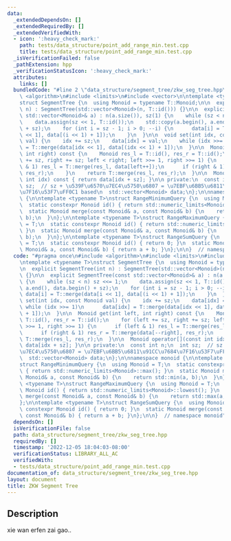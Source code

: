 ```yaml
---
data:
  _extendedDependsOn: []
  _extendedRequiredBy: []
  _extendedVerifiedWith:
  - icon: ':heavy_check_mark:'
    path: tests/data_structure/point_add_range_min.test.cpp
    title: tests/data_structure/point_add_range_min.test.cpp
  _isVerificationFailed: false
  _pathExtension: hpp
  _verificationStatusIcon: ':heavy_check_mark:'
  attributes:
    links: []
  bundledCode: "#line 2 \"data_structure/segment_tree/zkw_seg_tree.hpp\"\n#include\
    \ <algorithm>\n#include <limits>\n#include <vector>\n\ntemplate <typename T>\n\
    struct SegmentTree {\n  using Monoid = typename T::Monoid;\n\n  explicit SegmentTree(int\
    \ n) : SegmentTree(std::vector<Monoid>(n, T::id())) {}\n\n  explicit SegmentTree(const\
    \ std::vector<Monoid>& a) : n(a.size()), sz(1) {\n    while (sz < n) sz <<= 1;\n\
    \    data.assign(sz << 1, T::id());\n    std::copy(a.begin(), a.end(), data.begin()\
    \ + sz);\n    for (int i = sz - 1; i > 0; --i) {\n      data[i] = T::merge(data[i\
    \ << 1], data[(i << 1) + 1]);\n    }\n  }\n\n  void set(int idx, const Monoid\
    \ val) {\n    idx += sz;\n    data[idx] = val;\n    while (idx >>= 1)\n      data[idx]\
    \ = T::merge(data[idx << 1], data[(idx << 1) + 1]);\n  }\n\n  Monoid get(int left,\
    \ int right) const {\n    Monoid res_l = T::id(), res_r = T::id();\n    for (left\
    \ += sz, right += sz; left < right; left >>= 1, right >>= 1) {\n      if (left\
    \ & 1) res_l = T::merge(res_l, data[left++]);\n      if (right & 1) res_r = T::merge(data[--right],\
    \ res_r);\n    }\n    return T::merge(res_l, res_r);\n  }\n\n  Monoid operator[](const\
    \ int idx) const { return data[idx + sz]; }\n\n private:\n  const int n;\n  int\
    \ sz;  // sz + \u539F\u6570\u7EC4\u5750\u6807 = \u7EBF\u6BB5\u6811\u91CC\u7684\
    \u7F16\u53F7\uFF0C1 based\n  std::vector<Monoid> data;\n};\n\nnamespace monoid\
    \ {\n\ntemplate <typename T>\nstruct RangeMinimumQuery {\n  using Monoid = T;\n\
    \  static constexpr Monoid id() { return std::numeric_limits<Monoid>::max(); }\n\
    \  static Monoid merge(const Monoid& a, const Monoid& b) {\n    return std::min(a,\
    \ b);\n  }\n};\n\ntemplate <typename T>\nstruct RangeMaximumQuery {\n  using Monoid\
    \ = T;\n  static constexpr Monoid id() { return std::numeric_limits<Monoid>::lowest();\
    \ }\n  static Monoid merge(const Monoid& a, const Monoid& b) {\n    return std::max(a,\
    \ b);\n  }\n};\n\ntemplate <typename T>\nstruct RangeSumQuery {\n  using Monoid\
    \ = T;\n  static constexpr Monoid id() { return 0; }\n  static Monoid merge(const\
    \ Monoid& a, const Monoid& b) { return a + b; }\n};\n\n}  // namespace monoid\n"
  code: "#pragma once\n#include <algorithm>\n#include <limits>\n#include <vector>\n\
    \ntemplate <typename T>\nstruct SegmentTree {\n  using Monoid = typename T::Monoid;\n\
    \n  explicit SegmentTree(int n) : SegmentTree(std::vector<Monoid>(n, T::id()))\
    \ {}\n\n  explicit SegmentTree(const std::vector<Monoid>& a) : n(a.size()), sz(1)\
    \ {\n    while (sz < n) sz <<= 1;\n    data.assign(sz << 1, T::id());\n    std::copy(a.begin(),\
    \ a.end(), data.begin() + sz);\n    for (int i = sz - 1; i > 0; --i) {\n     \
    \ data[i] = T::merge(data[i << 1], data[(i << 1) + 1]);\n    }\n  }\n\n  void\
    \ set(int idx, const Monoid val) {\n    idx += sz;\n    data[idx] = val;\n   \
    \ while (idx >>= 1)\n      data[idx] = T::merge(data[idx << 1], data[(idx << 1)\
    \ + 1]);\n  }\n\n  Monoid get(int left, int right) const {\n    Monoid res_l =\
    \ T::id(), res_r = T::id();\n    for (left += sz, right += sz; left < right; left\
    \ >>= 1, right >>= 1) {\n      if (left & 1) res_l = T::merge(res_l, data[left++]);\n\
    \      if (right & 1) res_r = T::merge(data[--right], res_r);\n    }\n    return\
    \ T::merge(res_l, res_r);\n  }\n\n  Monoid operator[](const int idx) const { return\
    \ data[idx + sz]; }\n\n private:\n  const int n;\n  int sz;  // sz + \u539F\u6570\
    \u7EC4\u5750\u6807 = \u7EBF\u6BB5\u6811\u91CC\u7684\u7F16\u53F7\uFF0C1 based\n\
    \  std::vector<Monoid> data;\n};\n\nnamespace monoid {\n\ntemplate <typename T>\n\
    struct RangeMinimumQuery {\n  using Monoid = T;\n  static constexpr Monoid id()\
    \ { return std::numeric_limits<Monoid>::max(); }\n  static Monoid merge(const\
    \ Monoid& a, const Monoid& b) {\n    return std::min(a, b);\n  }\n};\n\ntemplate\
    \ <typename T>\nstruct RangeMaximumQuery {\n  using Monoid = T;\n  static constexpr\
    \ Monoid id() { return std::numeric_limits<Monoid>::lowest(); }\n  static Monoid\
    \ merge(const Monoid& a, const Monoid& b) {\n    return std::max(a, b);\n  }\n\
    };\n\ntemplate <typename T>\nstruct RangeSumQuery {\n  using Monoid = T;\n  static\
    \ constexpr Monoid id() { return 0; }\n  static Monoid merge(const Monoid& a,\
    \ const Monoid& b) { return a + b; }\n};\n\n}  // namespace monoid"
  dependsOn: []
  isVerificationFile: false
  path: data_structure/segment_tree/zkw_seg_tree.hpp
  requiredBy: []
  timestamp: '2022-12-05 18:04:03-08:00'
  verificationStatus: LIBRARY_ALL_AC
  verifiedWith:
  - tests/data_structure/point_add_range_min.test.cpp
documentation_of: data_structure/segment_tree/zkw_seg_tree.hpp
layout: document
title: ZKW Segment Tree
---
```


## Description

xie wan erfen zai gao..